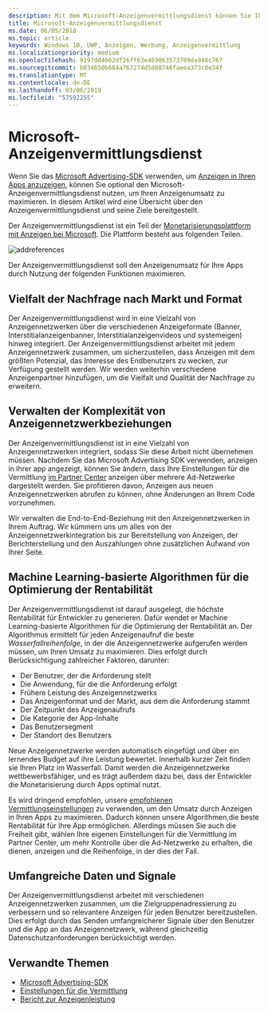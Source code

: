 ```yaml
---
description: Mit dem Microsoft-Anzeigenvermittlungsdienst können Sie Ihren Anzeigenumsatz und Funktionalitäten zur App-Bewerbung durch die Darstellung von Anzeigen aus mehreren Anzeigennetzwerken verbessern.
title: Microsoft-Anzeigenvermittlungsdienst
ms.date: 06/05/2018
ms.topic: article
keywords: Windows 10, UWP, Anzeigen, Werbung, Anzeigenvermittlung
ms.localizationpriority: medium
ms.openlocfilehash: 9197dd4b62df26ff63e469063573789da948c767
ms.sourcegitcommit: b034650b684a767274d5d88746faeea373c8e34f
ms.translationtype: MT
ms.contentlocale: de-DE
ms.lasthandoff: 03/06/2019
ms.locfileid: "57592255"
---
```

# <a name="microsoft-ad-mediation-service"></a>Microsoft-Anzeigenvermittlungsdienst

Wenn Sie das [Microsoft Advertising-SDK](https://aka.ms/ads-sdk-uwp) verwenden, um [Anzeigen in Ihren Apps anzuzeigen](display-ads-in-your-app.md), können Sie optional den Microsoft-Anzeigenvermittlungsdienst nutzen, um Ihren Anzeigenumsatz zu maximieren. In diesem Artikel wird eine Übersicht über den Anzeigenvermittlungsdienst und seine Ziele bereitgestellt.

Der Anzeigenvermittlungsdienst ist ein Teil der [Monetarisierungsplattform mit Anzeigen bei Microsoft](https://developer.microsoft.com/windows/ad-monetization-platform). Die Plattform besteht aus folgenden Teilen.

![addreferences](images/ad-mediation-service.png)

Der Anzeigenvermittlungsdienst soll den Anzeigenumsatz für Ihre Apps durch Nutzung der folgenden Funktionen maximieren.

## <a name="diversity-of-demand-by-market-and-format"></a>Vielfalt der Nachfrage nach Markt und Format

Der Anzeigenvermittlungsdienst wird in eine Vielzahl von Anzeigennetzwerken über die verschiedenen Anzeigeformate (Banner, Interstitialanzeigenbanner, Interstitialanzeigenvideos und systemeigen) hinweg integriert. Der Anzeigenvermittlungsdienst arbeitet mit jedem Anzeigennetzwerk zusammen, um sicherzustellen, dass Anzeigen mit dem größten Potenzial, das Interesse des Endbenutzers zu wecken, zur Verfügung gestellt werden. Wir werden weiterhin verschiedene Anzeigenpartner hinzufügen, um die Vielfalt und Qualität der Nachfrage zu erweitern.

## <a name="manage-complexity-of-ad-network-relationships"></a>Verwalten der Komplexität von Anzeigennetzwerkbeziehungen  

Der Anzeigenvermittlungsdienst ist in eine Vielzahl von Anzeigennetzwerken integriert, sodass Sie diese Arbeit nicht übernehmen müssen. Nachdem Sie das Microsoft Advertising SDK verwenden, anzeigen in Ihrer app angezeigt, können Sie ändern, dass Ihre Einstellungen für die Vermittlung [im Partner Center](../publish/in-app-ads.md#mediation-settings) anzeigen über mehrere Ad-Netzwerke dargestellt werden. Sie profitieren davon, Anzeigen aus neuen Anzeigennetzwerken abrufen zu können, ohne Änderungen an Ihrem Code vorzunehmen.

Wir verwalten die End-to-End-Beziehung mit den Anzeigennetzwerken in Ihrem Auftrag. Wir kümmern uns um alles von der Anzeigennetzwerkintegration bis zur Bereitstellung von Anzeigen, der Berichterstellung und den Auszahlungen ohne zusätzlichen Aufwand von Ihrer Seite.

## <a name="machine-learning-based-yield-optimization-algorithms"></a>Machine Learning-basierte Algorithmen für die Optimierung der Rentabilität

Der Anzeigenvermittlungsdienst ist darauf ausgelegt, die höchste Rentabilität für Entwickler zu generieren. Dafür wendet er Machine Learning-basierte Algorithmen für die Optimierung der Rentabilität an. Der Algorithmus ermittelt für jeden Anzeigenaufruf die beste *Wasserfallreihenfolge*, in der die Anzeigennetzwerke aufgerufen werden müssen, um Ihren Umsatz zu maximieren. Dies erfolgt durch Berücksichtigung zahlreicher Faktoren, darunter:

* Der Benutzer, der die Anforderung stellt
* Die Anwendung, für die die Anforderung erfolgt
* Frühere Leistung des Anzeigennetzwerks
* Das Anzeigenformat und der Markt, aus dem die Anforderung stammt
* Der Zeitpunkt des Anzeigenaufrufs
* Die Kategorie der App-Inhalte
* Das Benutzersegment
* Der Standort des Benutzers

Neue Anzeigennetzwerke werden automatisch eingefügt und über ein lernendes Budget auf ihre Leistung bewertet. Innerhalb kurzer Zeit finden sie Ihren Platz im Wasserfall. Damit werden die Anzeigennetzwerke wettbewerbsfähiger, und es trägt außerdem dazu bei, dass der Entwickler die Monetarisierung durch Apps optimal nutzt.

Es wird dringend empfohlen, unsere [empfohlenen Vermittlungseinstellungen](../publish/in-app-ads.md#mediation-settings) zu verwenden, um den Umsatz durch Anzeigen in Ihren Apps zu maximieren. Dadurch können unsere Algorithmen,die beste Rentabilität für Ihre App ermöglichen. Allerdings müssen Sie auch die Freiheit gibt, wählen Ihre eigenen Einstellungen für die Vermittlung im Partner Center, um mehr Kontrolle über die Ad-Netzwerke zu erhalten, die dienen, anzeigen und die Reihenfolge, in der dies der Fall.

## <a name="rich-data-and-signals"></a>Umfangreiche Daten und Signale

Der Anzeigenvermittlungsdienst arbeitet mit verschiedenen Anzeigennetzwerken zusammen, um die Zielgruppenadressierung zu verbessern und so relevantere Anzeigen für jeden Benutzer bereitzustellen. Dies erfolgt durch das Senden umfangreicherer Signale über den Benutzer und die App an das Anzeigennetzwerk, während gleichzeitig Datenschutzanforderungen berücksichtigt werden.

## <a name="related-topics"></a>Verwandte Themen

* [Microsoft Advertising-SDK](https://aka.ms/ads-sdk-uwp)
* [Einstellungen für die Vermittlung](../publish/in-app-ads.md#mediation-settings)
* [Bericht zur Anzeigenleistung](../publish/advertising-performance-report.md)
